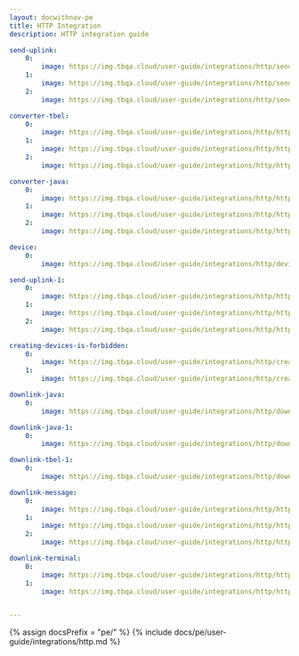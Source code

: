```yaml
---
layout: docwithnav-pe
title: HTTP Integration
description: HTTP integration guide 

send-uplink:
    0:
        image: https://img.tbqa.cloud/user-guide/integrations/http/send-uplink-message-1-pe.png
    1:
        image: https://img.tbqa.cloud/user-guide/integrations/http/send-uplink-message-2-pe.png
    2:
        image: https://img.tbqa.cloud/user-guide/integrations/http/send-uplink-message-3-pe.png

converter-tbel:
    0:
        image: https://img.tbqa.cloud/user-guide/integrations/http/http-create-data-converters-2-tbel-pe.png
    1:
        image: https://img.tbqa.cloud/user-guide/integrations/http/http-create-data-converters-3-tbel-pe.png
    2:
        image: https://img.tbqa.cloud/user-guide/integrations/http/http-create-data-converters-4-tbel-pe.png

converter-java:
    0:
        image: https://img.tbqa.cloud/user-guide/integrations/http/http-create-data-converters-2-java-pe.png
    1:
        image: https://img.tbqa.cloud/user-guide/integrations/http/http-create-data-converters-3-java-pe.png
    2:
        image: https://img.tbqa.cloud/user-guide/integrations/http/http-create-data-converters-4-java-pe.png

device:
    0:
        image: https://img.tbqa.cloud/user-guide/integrations/http/device-1-pe.png

send-uplink-1:
    0:
        image: https://img.tbqa.cloud/user-guide/integrations/http/http-received-data-1-pe.png
    1:
        image: https://img.tbqa.cloud/user-guide/integrations/http/http-received-data-2-pe.png
    2:
        image: https://img.tbqa.cloud/user-guide/integrations/http/http-received-data-3-pe.png

creating-devices-is-forbidden:
    0:
        image: https://img.tbqa.cloud/user-guide/integrations/http/creating-devices-is-forbidden-1-pe.png
    1:
        image: https://img.tbqa.cloud/user-guide/integrations/http/creating-devices-is-forbidden-2-pe.png

downlink-java:
    0:
        image: https://img.tbqa.cloud/user-guide/integrations/http/downlink-java-1-pe.png

downlink-java-1:
    0:
        image: https://img.tbqa.cloud/user-guide/integrations/http/downlink-java-2-pe.png

downlink-tbel-1:
    0:
        image: https://img.tbqa.cloud/user-guide/integrations/http/downlink-tbel-2-pe.png

downlink-message:
    0:
        image: https://img.tbqa.cloud/user-guide/integrations/http/http-downlink-message-1-pe.png
    1:
        image: https://img.tbqa.cloud/user-guide/integrations/http/http-downlink-message-2-pe.png
    2:
        image: https://img.tbqa.cloud/user-guide/integrations/http/http-downlink-message-3-pe.png

downlink-terminal:
    0:
        image: https://img.tbqa.cloud/user-guide/integrations/http/http-downlink-responce-2-pe.png
    1:
        image: https://img.tbqa.cloud/user-guide/integrations/http/http-downlink-responce-1-pe.png


---
```

{% assign docsPrefix = "pe/" %}
{% include docs/pe/user-guide/integrations/http.md %}

